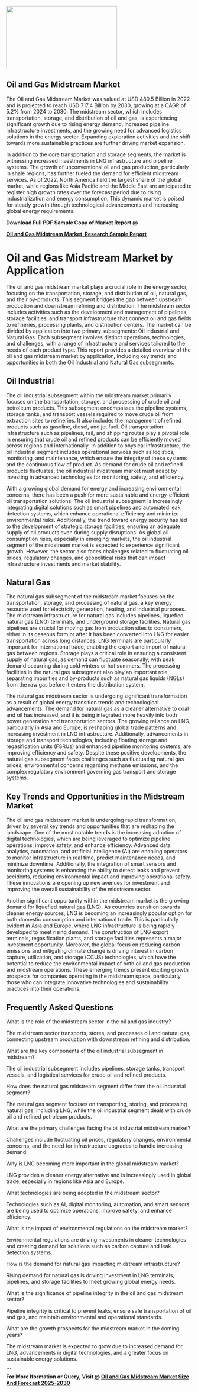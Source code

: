 <p><img class="alignnone size-medium wp-image-20088" src="https://ffe5etoiles.com/wp-content/uploads/2024/12/MST1-300x171.png" alt="" width="300" height="171" /></p><p><p> <h2>Oil and Gas Midstream Market </h2><p>The Oil and Gas Midstream Market was valued at USD 480.5 Billion in 2022 and is projected to reach USD 717.4 Billion by 2030, growing at a CAGR of 5.2% from 2024 to 2030. The midstream sector, which includes transportation, storage, and distribution of oil and gas, is experiencing significant growth due to rising energy demand, increased pipeline infrastructure investments, and the growing need for advanced logistics solutions in the energy sector. Expanding exploration activities and the shift towards more sustainable practices are further driving market expansion.</p><p>In addition to the core transportation and storage segments, the market is witnessing increased investments in LNG infrastructure and pipeline systems. The growth of unconventional oil and gas production, particularly in shale regions, has further fueled the demand for efficient midstream services. As of 2022, North America held the largest share of the global market, while regions like Asia Pacific and the Middle East are anticipated to register high growth rates over the forecast period due to rising industrialization and energy consumption. This dynamic market is poised for steady growth through technological advancements and increasing global energy requirements.</p></p><p><strong>Download Full PDF Sample Copy of Market Report @</strong></p><p><strong><a href="https://www.verifiedmarketreports.com/download-sample/?rid=391998&utm_source=Sites-google&utm_medium=265" target="_blank">Oil and Gas Midstream Market &nbsp;Research Sample Report</a></strong></p><p><h1>Oil and Gas Midstream Market by Application</h1><p>The oil and gas midstream market plays a crucial role in the energy sector, focusing on the transportation, storage, and distribution of oil, natural gas, and their by-products. This segment bridges the gap between upstream production and downstream refining and distribution. The midstream sector includes activities such as the development and management of pipelines, storage facilities, and transport infrastructure that connect oil and gas fields to refineries, processing plants, and distribution centers. The market can be divided by application into two primary subsegments: Oil Industrial and Natural Gas. Each subsegment involves distinct operations, technologies, and challenges, with a range of infrastructure and services tailored to the needs of each product type. This report provides a detailed overview of the oil and gas midstream market by application, including key trends and opportunities in both the Oil Industrial and Natural Gas subsegments.</p><h2>Oil Industrial</h2><p>The oil industrial subsegment within the midstream market primarily focuses on the transportation, storage, and processing of crude oil and petroleum products. This subsegment encompasses the pipeline systems, storage tanks, and transport vessels required to move crude oil from extraction sites to refineries. It also includes the management of refined products such as gasoline, diesel, and jet fuel. Oil transportation infrastructure such as pipelines, rail, and shipping routes play a pivotal role in ensuring that crude oil and refined products can be efficiently moved across regions and internationally. In addition to physical infrastructure, the oil industrial segment includes operational services such as logistics, monitoring, and maintenance, which ensure the integrity of these systems and the continuous flow of product. As demand for crude oil and refined products fluctuates, the oil industrial midstream market must adapt by investing in advanced technologies for monitoring, safety, and efficiency.</p><p>With a growing global demand for energy and increasing environmental concerns, there has been a push for more sustainable and energy-efficient oil transportation solutions. The oil industrial subsegment is increasingly integrating digital solutions such as smart pipelines and automated leak detection systems, which enhance operational efficiency and minimize environmental risks. Additionally, the trend toward energy security has led to the development of strategic storage facilities, ensuring an adequate supply of oil products even during supply disruptions. As global oil consumption rises, especially in emerging markets, the oil industrial segment of the midstream market is expected to experience significant growth. However, the sector also faces challenges related to fluctuating oil prices, regulatory changes, and geopolitical risks that can impact infrastructure investments and market stability.</p><h2>Natural Gas</h2><p>The natural gas subsegment of the midstream market focuses on the transportation, storage, and processing of natural gas, a key energy resource used for electricity generation, heating, and industrial purposes. The midstream infrastructure for natural gas includes pipelines, liquefied natural gas (LNG) terminals, and underground storage facilities. Natural gas pipelines are crucial for moving gas from production sites to consumers, either in its gaseous form or after it has been converted into LNG for easier transportation across long distances. LNG terminals are particularly important for international trade, enabling the export and import of natural gas between regions. Storage plays a critical role in ensuring a consistent supply of natural gas, as demand can fluctuate seasonally, with peak demand occurring during cold winters or hot summers. The processing facilities in the natural gas subsegment also play an important role, separating impurities and by-products such as natural gas liquids (NGLs) from the raw gas before it enters the distribution system.</p><p>The natural gas midstream sector is undergoing significant transformation as a result of global energy transition trends and technological advancements. The demand for natural gas as a cleaner alternative to coal and oil has increased, and it is being integrated more heavily into both power generation and transportation sectors. The growing reliance on LNG, particularly in Asia and Europe, is reshaping global trade patterns and increasing investment in LNG infrastructure. Additionally, advancements in storage and transport technologies, including floating storage and regasification units (FSRUs) and enhanced pipeline monitoring systems, are improving efficiency and safety. Despite these positive developments, the natural gas subsegment faces challenges such as fluctuating natural gas prices, environmental concerns regarding methane emissions, and the complex regulatory environment governing gas transport and storage systems.</p><h2>Key Trends and Opportunities in the Midstream Market</h2><p>The oil and gas midstream market is undergoing rapid transformation, driven by several key trends and opportunities that are reshaping the landscape. One of the most notable trends is the increasing adoption of digital technologies, which are being leveraged to optimize pipeline operations, improve safety, and enhance efficiency. Advanced data analytics, automation, and artificial intelligence (AI) are enabling operators to monitor infrastructure in real time, predict maintenance needs, and minimize downtime. Additionally, the integration of smart sensors and monitoring systems is enhancing the ability to detect leaks and prevent accidents, reducing environmental impact and improving operational safety. These innovations are opening up new avenues for investment and improving the overall sustainability of the midstream sector.</p><p>Another significant opportunity within the midstream market is the growing demand for liquefied natural gas (LNG). As countries transition towards cleaner energy sources, LNG is becoming an increasingly popular option for both domestic consumption and international trade. This is particularly evident in Asia and Europe, where LNG infrastructure is being rapidly developed to meet rising demand. The construction of LNG export terminals, regasification plants, and storage facilities represents a major investment opportunity. Moreover, the global focus on reducing carbon emissions and mitigating climate change is driving interest in carbon capture, utilization, and storage (CCUS) technologies, which have the potential to reduce the environmental impact of both oil and gas production and midstream operations. These emerging trends present exciting growth prospects for companies operating in the midstream space, particularly those who can integrate innovative technologies and sustainability practices into their operations.</p><h2>Frequently Asked Questions</h2><p>What is the role of the midstream sector in the oil and gas industry?</p><p>The midstream sector transports, stores, and processes oil and natural gas, connecting upstream production with downstream refining and distribution.</p><p>What are the key components of the oil industrial subsegment in midstream?</p><p>The oil industrial subsegment includes pipelines, storage tanks, transport vessels, and logistical services for crude oil and refined products.</p><p>How does the natural gas midstream segment differ from the oil industrial segment?</p><p>The natural gas segment focuses on transporting, storing, and processing natural gas, including LNG, while the oil industrial segment deals with crude oil and refined petroleum products.</p><p>What are the primary challenges facing the oil industrial midstream market?</p><p>Challenges include fluctuating oil prices, regulatory changes, environmental concerns, and the need for infrastructure upgrades to handle increasing demand.</p><p>Why is LNG becoming more important in the global midstream market?</p><p>LNG provides a cleaner energy alternative and is increasingly used in global trade, especially in regions like Asia and Europe.</p><p>What technologies are being adopted in the midstream sector?</p><p>Technologies such as AI, digital monitoring, automation, and smart sensors are being used to optimize operations, improve safety, and enhance efficiency.</p><p>What is the impact of environmental regulations on the midstream market?</p><p>Environmental regulations are driving investments in cleaner technologies and creating demand for solutions such as carbon capture and leak detection systems.</p><p>How is the demand for natural gas impacting midstream infrastructure?</p><p>Rising demand for natural gas is driving investment in LNG terminals, pipelines, and storage facilities to meet growing global energy needs.</p><p>What is the significance of pipeline integrity in the oil and gas midstream sector?</p><p>Pipeline integrity is critical to prevent leaks, ensure safe transportation of oil and gas, and maintain environmental and operational standards.</p><p>What are the growth prospects for the midstream market in the coming years?</p><p>The midstream market is expected to grow due to increased demand for LNG, advancements in digital technologies, and a greater focus on sustainable energy solutions.</p>```<strong><br />For More Iformation or Query, Visit @ <a href="https://www.verifiedmarketreports.com/product/oil-and-gas-midstream-market/" target="_blank">Oil and Gas Midstream Market Size And Forecast 2025-2030</a></strong></p>
